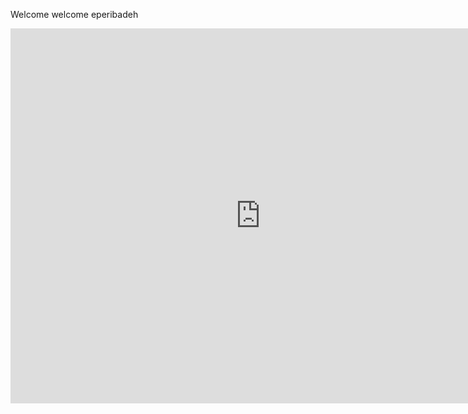 Welcome welcome eperibadeh

<iframe src="https://calendar.google.com/calendar/embed?height=600&wkst=2&bgcolor=%23ffffff&ctz=Asia%2FMakassar&title=College&showPrint=0&showTabs=0&showCalendars=0&showTz=0&mode=WEEK&src=c3BuMXRkdjl2ZzFhNDg4dGY4OWFhdXF2b3NAZ3JvdXAuY2FsZW5kYXIuZ29vZ2xlLmNvbQ&src=aHQzamxmYWFjNWxmZDYyNjN1bGZoNHRxbDhAZ3JvdXAuY2FsZW5kYXIuZ29vZ2xlLmNvbQ&src=aWQuaW5kb25lc2lhbiNob2xpZGF5QGdyb3VwLnYuY2FsZW5kYXIuZ29vZ2xlLmNvbQ&src=ZW4uaXNsYW1pYyNob2xpZGF5QGdyb3VwLnYuY2FsZW5kYXIuZ29vZ2xlLmNvbQ&color=%23D81B60&color=%23B39DDB&color=%23D50000&color=%230B8043" style="border-width:0" width="800" height="600" frameborder="0" scrolling="no"></iframe>